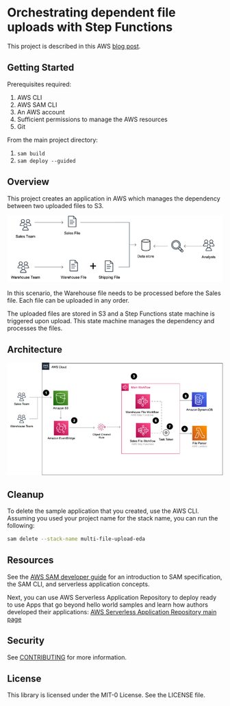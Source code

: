 # Orchestrating dependent file uploads with Step Functions

This project is described in this AWS [blog post](https://aws.amazon.com/blogs/compute/orchestrating-dependent-file-uploads-with-aws-step-functions/).

## Getting Started

Prerequisites required:
1. AWS CLI
2. AWS SAM CLI
3. An AWS account
4. Sufficient permissions to manage the AWS resources
5. Git

From the main project directory:
1. `sam build`
2. `sam deploy --guided`

## Overview

This project creates an application in AWS which manages the dependency between two uploaded files to S3.

![Sample process flow of business](image-2.png)

In this scenario, the Warehouse file needs to be processed before the Sales file. Each file can be uploaded in any order.

The uploaded files are stored in S3 and a Step Functions state machine is triggered upon upload. This state machine manages the dependency and processes the files.

## Architecture

![AWS architecture diagram of solution](image.png)



## Cleanup

To delete the sample application that you created, use the AWS CLI. Assuming you used your project name for the stack name, you can run the following:

```bash
sam delete --stack-name multi-file-upload-eda
```

## Resources

See the [AWS SAM developer guide](https://docs.aws.amazon.com/serverless-application-model/latest/developerguide/what-is-sam.html) for an introduction to SAM specification, the SAM CLI, and serverless application concepts.

Next, you can use AWS Serverless Application Repository to deploy ready to use Apps that go beyond hello world samples and learn how authors developed their applications: [AWS Serverless Application Repository main page](https://aws.amazon.com/serverless/serverlessrepo/)

## Security

See [CONTRIBUTING](CONTRIBUTING.md#security-issue-notifications) for more information.

## License

This library is licensed under the MIT-0 License. See the LICENSE file.

